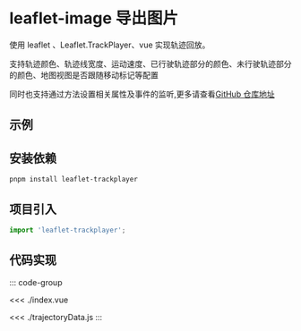 <script setup>
import demo from './index.vue';
</script>

# leaflet-image 导出图片

使用 leaflet 、Leaflet.TrackPlayer、vue 实现轨迹回放。

支持轨迹颜色、轨迹线宽度、运动速度、已行驶轨迹部分的颜色、未行驶轨迹部分的颜色、地图视图是否跟随移动标记等配置

同时也支持通过方法设置相关属性及事件的监听,更多请查看[GitHub 仓库地址](https://github.com/weijun-lab/Leaflet.TrackPlayer/blob/master/README.zh-CN.md)

## 示例

<demo></demo>

## 安装依赖

```shell
pnpm install leaflet-trackplayer
```

## 项目引入

```js
import 'leaflet-trackplayer';
```

## 代码实现

::: code-group

<<< ./index.vue

<<< ./trajectoryData.js
:::

